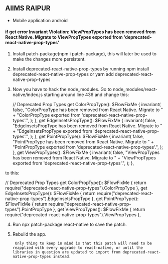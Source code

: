 ## AIIMS RAIPUR 

- Mobile application android

#### if get error Invariant Violation: ViewPropTypes has been removed from React Native. Migrate to ViewPropTypes exported from 'deprecated-react-native-prop-types'

1. Install patch-package(npm i patch-package), this will later be used to make the changes more persistent.

2. Install deprecated-react-native-prop-types by running npm install deprecated-react-native-prop-types or yarn add deprecated-react-native-prop-types

3. Now you have to hack the node_modules. Go to node_modules/react-native/index.js starting around line 436 and change this:

   // Deprecated Prop Types
   get ColorPropType(): $FlowFixMe {
   invariant(
    false,
    "ColorPropType has been removed from React Native. Migrate to " +
      "ColorPropType exported from 'deprecated-react-native-prop-types'.",
   );
   },
   get EdgeInsetsPropType(): $FlowFixMe {
   invariant(
    false,
    "EdgeInsetsPropType has been removed from React Native. Migrate to " +
      "EdgeInsetsPropType exported from 'deprecated-react-native-prop-types'.",
   );
   },
   get PointPropType(): $FlowFixMe {
   invariant(
    false,
    "PointPropType has been removed from React Native. Migrate to " +
     "PointPropType exported from 'deprecated-react-native-prop-types'.",
   );
   },
   get ViewPropTypes(): $FlowFixMe {
   invariant(
   false,
   "ViewPropTypes has been removed from React Native. Migrate to " +
     "ViewPropTypes exported from 'deprecated-react-native-prop-types'.",
   );
   },

   

to this: 

   // Deprecated Prop Types
    get ColorPropType(): $FlowFixMe {
    return require("deprecated-react-native-prop-types").ColorPropType
    },
     get EdgeInsetsPropType(): $FlowFixMe {
    return require("deprecated-react-native-prop-types").EdgeInsetsPropType
    },
     get PointPropType(): $FlowFixMe {
    return require("deprecated-react-native-prop-types").PointPropType
    },
    get ViewPropTypes(): $FlowFixMe {
    return require("deprecated-react-native-prop-types").ViewPropTypes
    },



4. Run npx patch-package react-native to save the patch.
5. Rebuild the app. 
    
        Only thing to keep in mind is that this patch will need to be reapplied with every upgrade to react-native, or until the libraries in question are updated to import from deprecated-react-native-prop-types instead.